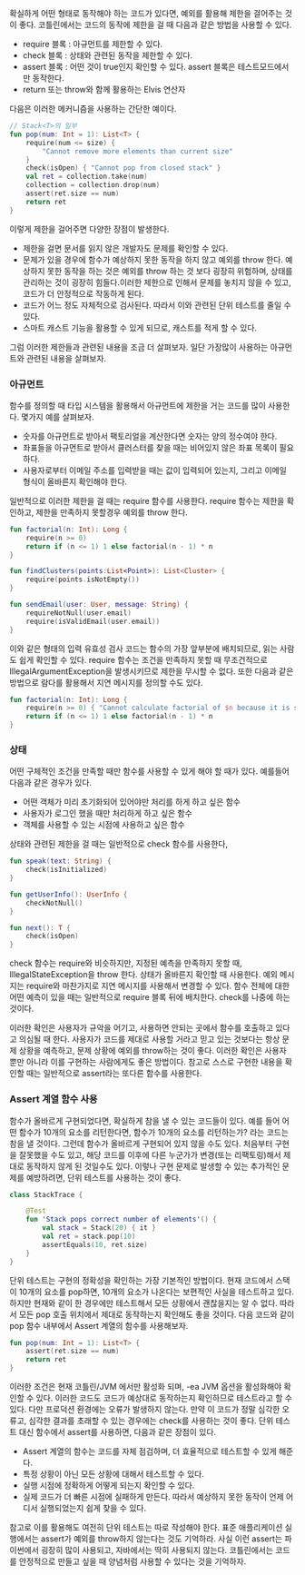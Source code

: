 확실하게 어떤 형태로 동작해야 하는 코드가 있다면, 예외를 활용해 제한을 걸어주는 것이 좋다. 코틀린에서는 코드의 동작에 제한을 걸 때 다음과 같은 방법을 사용할 수 있다.

- require 블록 : 아규먼트를 제한할 수 있다.
- check 블록 : 상태와 관련된 동작을 제한할 수 있다.
- assert 블록 : 어떤 것이 true인지 확인할 수 있다. assert 블록은 테스트모드에서만 동작한다.
- return 또는 throw와 함께 활용하는 Elvis 연산자

다음은 이러한 메커니즘을 사용하는 간단한 예이다.

```kotlin
// Stack<T>의 일부
fun pop(num: Int = 1): List<T> {
	require(num <= size) {
		"Cannot remove more elements than current size"
	}
	check(isOpen) { "Cannot pop from closed stack" }
	val ret = collection.take(num)
	collection = collection.drop(num)
	assert(ret.size == num)
	return ret
}
```

이렇게 제한을 걸어주면 다양한 장점이 발생한다.

- 제한을 걸면 문서를 읽지 않은 개발자도 문제를 확인할 수 있다.
- 문제가 있을 경우에 함수가 예상하지 못한 동작을 하지 않고 예외를 throw 한다. 예상하지 못한 동작을 하는 것은 예외를 throw 하는 것 보다 굉장히 위험하며, 상태를 관리하는 것이 굉장히 힘들다.이러한 제한으로 인해서 문제를 놓치지 않을 수 있고, 코드가 더 안정적으로 작동하게 된다.
- 코드가 어느 정도 자체적으로 검사된다. 따라서 이와 관련된 단위 테스트를 줄일 수 있다.
- 스마트 캐스트 기능을 활용할 수 있게 되므로, 캐스트를 적게 할 수 있다.

그럼 이러한 제한들과 관련된 내용을 조금 더 살펴보자. 일단 가장많이 사용하는 아규먼트와 관련된 내용을 살펴보자.

### 아규먼트

함수를 정의할 때 타입 시스템을 활용해서 아규먼트에 제한을 거는 코드를 많이 사용한다. 몇가지 예를 살펴보자.

- 숫자를 아규먼트로 받아서 팩토리얼을 계산한다면 숫자는 양의 정수여야 한다.
- 좌표들을 아규먼트로 받아서 클러스터를 찾을 때는 비어있지 않은 좌표 목록이 필요하다.
- 사용자로부터 이메일 주소를 입력받을 때는 값이 입력되어 있는지, 그리고 이메일 형식이 올바른지 확인해야 한다.

일반적으로 이러한 제한을 걸 때는 require 함수를 사용한다. require 함수는 제한을 확인하고, 제한을 만족하지 못할경우 예외를 throw 한다.

```kotlin
fun factorial(n: Int): Long {
	require(n >= 0)
	return if (n <= 1) 1 else factorial(n - 1) * n
}

fun findClusters(points:List<Point>): List<Cluster> {
	require(points.isNotEmpty())
}

fun sendEmail(user: User, message: String) {
	requireNotNull(user.email)
	require(isValidEmail(user.email))
}
```

이와 같은 형태의 입력 유효성 검사 코드는 함수의 가장 앞부분에 배치되므로, 읽는 사람도 쉽게 확인할 수 있다. require 함수는 조건을 만족하지 못할 때 무조건적으로 IllegalArgumentException을 발생시키므로 제한을 무시할 수 없다. 또한 다음과 같은 방법으로 람다를 활용해서 지연 메시지를 정의할 수도 있다.

```kotlin
fun factorial(n: Int): Long {
	require(n >= 0) { "Cannot calculate factorial of $n because it is smaller than 0" }
	return if (n <= 1) 1 else factorial(n - 1) * n
}
```

### 상태

어떤 구체적인 조건을 만족할 때만 함수를 사용할 수 있게 해야 할 때가 있다. 예를들어 다음과 같은 경우가 있다.

- 어떤 객체가 미리 초기화되어 있어야만 처리를 하게 하고 싶은 함수
- 사용자가 로그인 했을 때만 처리하게 하고 싶은 함수
- 객체를 사용할 수 있는 시점에 사용하고 싶은 함수

상태와 관련된 제한을 걸 때는 일반적으로  check 함수를 사용한다,

```kotlin
fun speak(text: String) {
	check(isInitialized)
}

fun getUserInfo(): UserInfo {
	checkNotNull()
}

fun next(): T {
	check(isOpen)
}
```

check 함수는  require와 비슷하지만, 지정된 예측을 만족하지 못할 때, IllegalStateException을 throw 한다. 상태가 올바른지 확인할 때 사용한다. 예외 메시지는 require와 마찬가지로 지연 메시지를 사용해서 변경할 수 있다. 함수 전체에 대한 어떤 예측이 있을 때는 일반적으로  require 블록 뒤에 배치한다. check를 나중에 하는것이다.

이러한 확인은 사용자가 규악을 어기고, 사용하면 안되는 곳에서 함수를 호출하고 있다고 의심될 때 한다. 사용자가 코드를 제대로 사용할 거라고 믿고 있는 것보다는 항상 문제 상황을 예측하고, 문제 상황에 예외를 throw하는 것이 좋다. 이러한 확인은 사용자 뿐만 아니라 이를 구현하는 사람에게도 좋은 방법이다. 참고로 스스로 구현한 내용을 확인할 때는 일반적으로 assert라는 또다른 함수를 사용한다.

### Assert 계열 함수 사용

함수가 올바르게 구현되었다면, 확실하게 참을 낼 수 있는 코드들이 있다. 예를 들어 어떤 함수가 10개의 요소를 리턴한다면, 함수가 10개의 요소를 리턴하는가? 라는 코드는 참을 낼 것이다. 그런데 함수가 올바르게 구현되어 있지 않을 수도 있다. 처음부터 구현을 잘못했을 수도 있고, 해당 코드를 이후에 다른 누군가가 변경(또는 리팩토링)해서 제대로 동작하지 않게 된 것일수도 있다. 이렇나 구현 문제로 발생할 수 있는 추가적인 문제를 예방하려면, 단위 테스트를 사용하는 것이 좋다.

```kotlin
class StackTrace {

	@Test
	fun 'Stack pops correct number of elements'() {
		val stack = Stack(20) { it }
		val ret = stack.pop(10)
		assertEquals(10, ret.size)
	}
}
```

단위 테스트는 구현의 정확성을 확인하는 가장 기본적인 방법이다. 현재 코드에서 스택이 10개의 요소를 pop하면, 10개의 요소가 나온다는 보편적인 사실을 테스트하고 있다. 하지만 현재와 같이 한 경우에만 테스트해서 모든 상황에서 괜찮을지는 알 수 없다. 따라서 모든 pop 호출 위치에서 제대로 동작하는지 확인해도 좋을 것이다. 다음 코드와 같이 pop 함수 내부에서 Assert 계열의 함수를 사용해보자.

```kotlin
fun pop(num: Int = 1): List<T> {
	assert(ret.size == num)
	return ret
}
```

이러한 조건은 현재 코틀린/JVM  에서만 활성화 되며, -ea JVM 옵션을 활성화해야 확인할 수 있다. 이러한 코드도 코드가 예상대로 동작하는지 확인하므로 테스트라고 할 수 있다. 다만 프로덕션 환경에는 오류가 발생하지 않는다. 만약 이 코드가 정말 심각한 오류고, 심각한 결과를 초래할 수 있는 경우에는 check를 사용하는 것이 좋다. 단위 테스트 대신 함수에서 assert를 사용하면, 다음과 같은 장점이 있다.

- Assert 계열의 함수는 코드를 자체 점검하며, 더 효율적으로 테스트할 수 있게 해준다.
- 특정 상황이 아닌 모든 상황에 대해서 테스트할 수 있다.
- 실행 시점에 정확하게 어떻게 되는지 확인할 수 있다.
- 실제 코드가 더 빠른 시점에 실패하게 만든다. 따라서 예상하지 못한 동작이 언제 어디서 실행되었는지 쉽게 찾을 수 있다.

참고로 이를 활용해도 여전히 단위 테스트는 따로 작성해야 한다. 표준 애플리케이션 실행에서는 assert가 예외를 throw하지 않는다는 것도 기억하라. 사실 이런 assert는 파이썬에서 굉장히 많이 사용되고, 자바에서는 딱히 사용되지 않는다. 코틀린에서는 코드를 안정적으로 만들고 싶을 때 양념처럼 사용할 수 있다는 것을 기억하자.